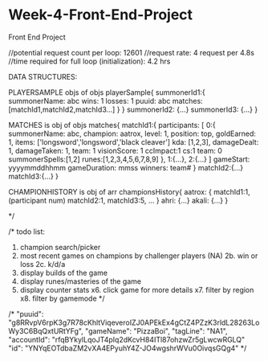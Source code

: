 # Week-4-Front-End-Project
Front End Project


//potential request count per loop: 12601
//request rate: 4 request per 4.8s
//time required for full loop (initialization): 4.2 hrs




DATA STRUCTURES:


PLAYERSAMPLE objs of objs
playerSample{
    summonerId1:{
        summonerName: abc
        wins: 1
        losses: 1
        puuid: abc
        matches: [matchId1,matchId2,matchId3...] 
        }
    }
    summonerId2: {...}
    summonerId3: {...}
}

MATCHES is obj of objs
matches{
    matchId1:{
        participants: [
            0:{
                summonerName: abc,
                champion: aatrox,
                level: 1,
                position: top,
                goldEarned: 1,
                items: ['longsword','longsword','black cleaver']
                kda: [1,2,3],
                damageDealt: 1,
                damageTaken: 1,
                team: 1
                visionScore: 1
                ccImpact:1
                cs:1
                team: 0
                summonerSpells:[1,2]
                runes:[1,2,3,4,5,6,7,8,9]
            },
            1:{...},
            2:{...}
        ]
        gameStart: yyyymmddhhmm
        gameDuration: mmss
        winners: team#
    }
    matchId2:{...}
    matchId3:{...}
}

CHAMPIONHISTORY is obj of arr
championsHistory{
    aatrox: {
        matchId1:1,(participant num)
        matchId2:1,
        matchId3:5,
        ...
        }
    ahri: {...}
    akali: {...}
}


*/





/*
todo list:
1. champion search/picker
2. most recent games on champions by challenger players (NA)
2b. win or loss
2c. k/d/a
3. display builds of the game
4. display runes/masteries of the game
5. display counter stats
x6. click game for more details
x7. filter by region
x8. filter by gamemode
*/

/*
"puuid": "g8RRvpV6rpK3g7R78cKhltViqeveroIZJ0APEkEx4gCtZ4PZzK3rldL28263LoWy3C6BqQxtURtYFg",
"gameName": "PizzaBoi",
"tagLine": "NA1",
"accountId": "rfqBYkylLqoJT4pIq2dKcvH84ITl87ohzwZr5gLwcwRGLQ"
"id": "YNYqEOTdbaZM2vXA4EPyuhY4Z-JO4wgshrWVu0OivqsGQg4"
*/